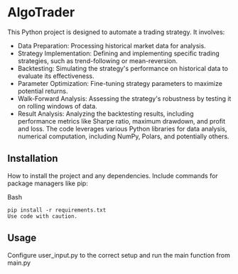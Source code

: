 # AlgoTrader
This Python project is designed to automate a trading strategy. It involves:

- Data Preparation: Processing historical market data for analysis.
- Strategy Implementation: Defining and implementing specific trading strategies, such as trend-following or mean-reversion.
- Backtesting: Simulating the strategy's performance on historical data to evaluate its effectiveness.
- Parameter Optimization: Fine-tuning strategy parameters to maximize potential returns.
- Walk-Forward Analysis: Assessing the strategy's robustness by testing it on rolling windows of data.
- Result Analysis: Analyzing the backtesting results, including performance metrics like Sharpe ratio, maximum drawdown, and profit and loss.
The code leverages various Python libraries for data analysis, numerical computation, including NumPy, Polars, and potentially others.

## Installation
How to install the project and any dependencies. Include commands for package managers like pip:

Bash
```
pip install -r requirements.txt
Use code with caution.
```

## Usage
Configure user_input.py to the correct setup and run the main function from main.py
